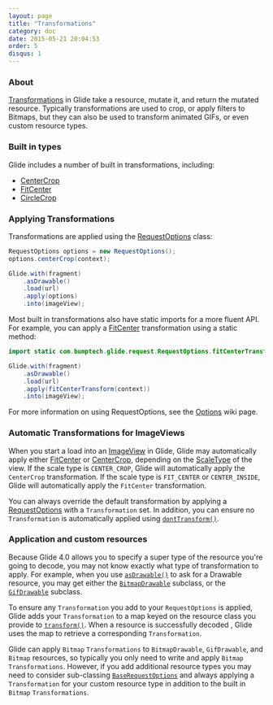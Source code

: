 ```yaml
---
layout: page
title: "Transformations"
category: doc
date: 2015-05-21 20:04:53
order: 5
disqus: 1
---
```


### About

[Transformations][1] in Glide take a resource, mutate it, and return the mutated resource. Typically transformations are used to crop, or apply filters to Bitmaps, but they can also be used to transform animated GIFs, or even custom resource types.

### Built in types

Glide includes a number of built in transformations, including:

* [CenterCrop][4]
* [FitCenter][2]
* [CircleCrop][6]

### Applying Transformations

Transformations are applied using the [RequestOptions][9] class:

```java
RequestOptions options = new RequestOptions();
options.centerCrop(context);

Glide.with(fragment)
    .asDrawable()
    .load(url)
    .apply(options)
    .into(imageView);
```

Most built in transformations also have static imports for a more fluent API. For example, you can apply a [FitCenter][2] transformation using a static method:

```java
import static com.bumptech.glide.request.RequestOptions.fitCenterTransform;

Glide.with(fragment)
    .asDrawable()
    .load(url)
    .apply(fitCenterTransform(context))
    .into(imageView);
```

For more information on using RequestOptions, see the [Options][3] wiki page.

### Automatic Transformations for ImageViews

When you start a load into an [ImageView][7] in Glide, Glide may automatically apply either [FitCenter][2] or [CenterCrop][4], depending on the [ScaleType][8] of the view. If the scale type is ``CENTER_CROP``, Glide will automatically apply the ``CenterCrop`` transformation. If the scale type is ``FIT_CENTER`` or ``CENTER_INSIDE``, Glide will automatically apply the ``FitCenter`` transformation.

You can always override the default transformation by applying a [RequestOptions][9] with a ``Transformation`` set. In addition, you can ensure no ``Transformation`` is automatically applied using [``dontTransform()``][10].

### Application and custom resources

Because Glide 4.0 allows you to specify a super type of the resource you're going to decode, you may not know exactly what type of transformation to apply. For example, when you use [``asDrawable()``][11] to ask for a Drawable resource, you may get either the [``BitmapDrawable``][12] subclass, or the [``GifDrawable``][13] subclass. 

To ensure any ``Transformation`` you add to your ``RequestOptions`` is applied, Glide adds your ``Transformation`` to a map keyed on the resource class you provide to [``transform()``][14]. When a resource is successfully decoded , Glide uses the map to retrieve a corresponding ``Transformation``. 

Glide can apply ``Bitmap`` ``Transformations`` to ``BitmapDrawable``, ``GifDrawable``, and ``Bitmap`` resources, so typically you only need to write and apply ``Bitmap`` ``Transformations``. However, if you add additional resource types you may need to consider sub-classing [``BaseRequestOptions``][15] and always applying a ``Transformation`` for your custom resource type in addition to the built in ``Bitmap`` ``Transformations``.


[1]: http://bumptech.github.io/glide/javadocs/400/com/bumptech/glide/load/Transformation.html
[2]: http://bumptech.github.io/glide/javadocs/400/com/bumptech/glide/load/resource/bitmap/FitCenter.html
[3]: doc/options.html
[4]: http://bumptech.github.io/glide/javadocs/400/com/bumptech/glide/load/resource/bitmap/CenterCrop.html
[6]: http://bumptech.github.io/glide/javadocs/400/com/bumptech/glide/load/resource/bitmap/CircleCrop.html
[7]: http://developer.android.com/reference/android/widget/ImageView.html
[8]: http://developer.android.com/reference/android/widget/ImageView.ScaleType.html
[9]: http://bumptech.github.io/glide/javadocs/400/com/bumptech/glide/request/RequestOptions.html
[10]: http://bumptech.github.io/glide/javadocs/400/com/bumptech/glide/request/BaseRequestOptions.html#dontTransform()
[11]: http://bumptech.github.io/glide/javadocs/400/com/bumptech/glide/RequestManager.html#asDrawable()
[12]: http://developer.android.com/reference/android/graphics/drawable/BitmapDrawable.html
[13]: http://bumptech.github.io/glide/javadocs/400/com/bumptech/glide/load/resource/gif/GifDrawable.html
[14]: http://bumptech.github.io/glide/javadocs/400/com/bumptech/glide/request/BaseRequestOptions.html#transform(java.lang.Class,%20com.bumptech.glide.load.Transformation)
[15]: http://bumptech.github.io/glide/javadocs/400/com/bumptech/glide/request/BaseRequestOptions.html
